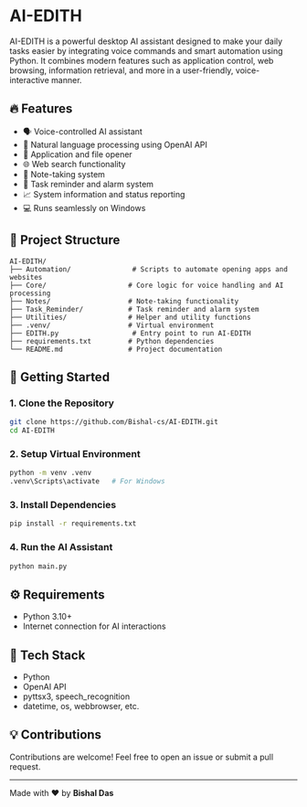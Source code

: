 # AI-EDITH

AI-EDITH is a powerful desktop AI assistant designed to make your daily tasks easier by integrating voice commands and smart automation using Python. It combines modern features such as application control, web browsing, information retrieval, and more in a user-friendly, voice-interactive manner.

## 🔥 Features
- 🗣️ Voice-controlled AI assistant
- 💬 Natural language processing using OpenAI API
- 📂 Application and file opener
- 🌐 Web search functionality
- 📑 Note-taking system
- 🔔 Task reminder and alarm system
- 📈 System information and status reporting
- 💻 Runs seamlessly on Windows

## 📂 Project Structure
```
AI-EDITH/
├── Automation/               # Scripts to automate opening apps and websites
├── Core/                    # Core logic for voice handling and AI processing
├── Notes/                   # Note-taking functionality
├── Task_Reminder/           # Task reminder and alarm system
├── Utilities/               # Helper and utility functions
├── .venv/                   # Virtual environment
├── EDITH.py                  # Entry point to run AI-EDITH
├── requirements.txt         # Python dependencies
└── README.md                # Project documentation
```

## 🚀 Getting Started
### 1. Clone the Repository
```bash
git clone https://github.com/Bishal-cs/AI-EDITH.git
cd AI-EDITH
```

### 2. Setup Virtual Environment
```bash
python -m venv .venv
.venv\Scripts\activate   # For Windows
```

### 3. Install Dependencies
```bash
pip install -r requirements.txt
```

### 4. Run the AI Assistant
```bash
python main.py
```

## ⚙️ Requirements
- Python 3.10+
- Internet connection for AI interactions

## 🤖 Tech Stack
- Python
- OpenAI API
- pyttsx3, speech_recognition
- datetime, os, webbrowser, etc.

## 💡 Contributions
Contributions are welcome! Feel free to open an issue or submit a pull request.

---
Made with ❤️ by **Bishal Das**

